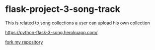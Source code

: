 # flask-project-3-song-track
This is related to song collections a user can upload his own collection

https://python-flask-3-song.herokuapp.com/

[fork my repository](https://github.com/user/repository/fork)
